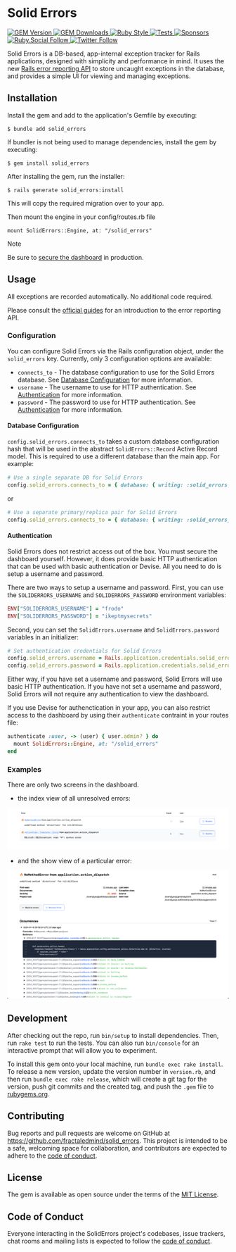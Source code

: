 # Solid Errors

<p>
  <a href="https://rubygems.org/gems/solid_errors">
    <img alt="GEM Version" src="https://img.shields.io/gem/v/solid_errors?color=168AFE&include_prereleases&logo=ruby&logoColor=FE1616">
  </a>
  <a href="https://rubygems.org/gems/solid_errors">
    <img alt="GEM Downloads" src="https://img.shields.io/gem/dt/solid_errors?color=168AFE&logo=ruby&logoColor=FE1616">
  </a>
  <a href="https://github.com/testdouble/standard">
    <img alt="Ruby Style" src="https://img.shields.io/badge/style-standard-168AFE?logo=ruby&logoColor=FE1616" />
  </a>
  <a href="https://github.com/fractaledmind/solid_errors/actions/workflows/main.yml">
    <img alt="Tests" src="https://github.com/fractaledmind/solid_errors/actions/workflows/main.yml/badge.svg" />
  </a>
  <a href="https://github.com/sponsors/fractaledmind">
    <img alt="Sponsors" src="https://img.shields.io/github/sponsors/fractaledmind?color=eb4aaa&logo=GitHub%20Sponsors" />
  </a>
  <a href="https://ruby.social/@fractaledmind">
    <img alt="Ruby.Social Follow" src="https://img.shields.io/mastodon/follow/109291299520066427?domain=https%3A%2F%2Fruby.social&label=%40fractaledmind&style=social">
  </a>
  <a href="https://twitter.com/fractaledmind">
    <img alt="Twitter Follow" src="https://img.shields.io/twitter/url?label=%40fractaledmind&style=social&url=https%3A%2F%2Ftwitter.com%2Ffractaledmind">
  </a>
</p>


Solid Errors is a DB-based, app-internal exception tracker for Rails applications, designed with simplicity and performance in mind. It uses the new [Rails error reporting API](https://guides.rubyonrails.org/error_reporting.html) to store uncaught exceptions in the database, and provides a simple UI for viewing and managing exceptions.

## Installation

Install the gem and add to the application's Gemfile by executing:

    $ bundle add solid_errors

If bundler is not being used to manage dependencies, install the gem by executing:

    $ gem install solid_errors

After installing the gem, run the installer:

    $ rails generate solid_errors:install

This will copy the required migration over to your app.

Then mount the engine in your config/routes.rb file

    mount SolidErrors::Engine, at: "/solid_errors"

> [!NOTE]
> Be sure to [secure the dashboard](#authentication) in production.

## Usage

All exceptions are recorded automatically. No additional code required.

Please consult the [official guides](https://guides.rubyonrails.org/error_reporting.html) for an introduction to the error reporting API.

### Configuration

You can configure Solid Errors via the Rails configuration object, under the `solid_errors` key. Currently, only 3 configuration options are available:

* `connects_to` - The database configuration to use for the Solid Errors database. See [Database Configuration](#database-configuration) for more information.
* `username` - The username to use for HTTP authentication. See [Authentication](#authentication) for more information.
* `password` - The password to use for HTTP authentication. See [Authentication](#authentication) for more information.

#### Database Configuration

`config.solid_errors.connects_to` takes a custom database configuration hash that will be used in the abstract `SolidErrors::Record` Active Record model. This is required to use a different database than the main app. For example:

```ruby
# Use a single separate DB for Solid Errors
config.solid_errors.connects_to = { database: { writing: :solid_errors, reading: :solid_errors } }
```

or

```ruby
# Use a separate primary/replica pair for Solid Errors
config.solid_errors.connects_to = { database: { writing: :solid_errors_primary, reading: :solid_errors_replica } }
```

#### Authentication

Solid Errors does not restrict access out of the box. You must secure the dashboard yourself. However, it does provide basic HTTP authentication that can be used with basic authentication or Devise. All you need to do is setup a username and password.

There are two ways to setup a username and password. First, you can use the `SOLIDERRORS_USERNAME` and `SOLIDERRORS_PASSWORD` environment variables:

```ruby
ENV["SOLIDERRORS_USERNAME"] = "frodo"
ENV["SOLIDERRORS_PASSWORD"] = "ikeptmysecrets"
```

Second, you can set the `SolidErrors.username` and `SolidErrors.password` variables in an initializer:

```ruby
# Set authentication credentials for Solid Errors
config.solid_errors.username = Rails.application.credentials.solid_errors.username
config.solid_errors.password = Rails.application.credentials.solid_errors.password
```

Either way, if you have set a username and password, Solid Errors will use basic HTTP authentication. If you have not set a username and password, Solid Errors will not require any authentication to view the dashboard.

If you use Devise for authenctication in your app, you can also restrict access to the dashboard by using their `authenticate` contraint in your routes file:

```ruby
authenticate :user, -> (user) { user.admin? } do
  mount SolidErrors::Engine, at: "/solid_errors"
end
```

### Examples

There are only two screens in the dashboard.

* the index view of all unresolved errors:

![image description](images/index-screenshot.png)

* and the show view of a particular error:

![image description](images/show-screenshot.png)

## Development

After checking out the repo, run `bin/setup` to install dependencies. Then, run `rake test` to run the tests. You can also run `bin/console` for an interactive prompt that will allow you to experiment.

To install this gem onto your local machine, run `bundle exec rake install`. To release a new version, update the version number in `version.rb`, and then run `bundle exec rake release`, which will create a git tag for the version, push git commits and the created tag, and push the `.gem` file to [rubygems.org](https://rubygems.org).

## Contributing

Bug reports and pull requests are welcome on GitHub at https://github.com/fractaledmind/solid_errors. This project is intended to be a safe, welcoming space for collaboration, and contributors are expected to adhere to the [code of conduct](https://github.com/fractaledmind/solid_errors/blob/main/CODE_OF_CONDUCT.md).

## License

The gem is available as open source under the terms of the [MIT License](https://opensource.org/licenses/MIT).

## Code of Conduct

Everyone interacting in the SolidErrors project's codebases, issue trackers, chat rooms and mailing lists is expected to follow the [code of conduct](https://github.com/fractaledmind/solid_errors/blob/main/CODE_OF_CONDUCT.md).
